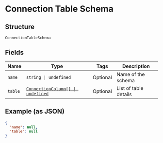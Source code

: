 
# Connection Table Schema

## Structure

`ConnectionTableSchema`

## Fields

| Name | Type | Tags | Description |
|  --- | --- | --- | --- |
| `name` | `string \| undefined` | Optional | Name of the schema |
| `table` | [`ConnectionColumn[] \| undefined`](../../doc/models/connection-column.md) | Optional | List of table details |

## Example (as JSON)

```json
{
  "name": null,
  "table": null
}
```


